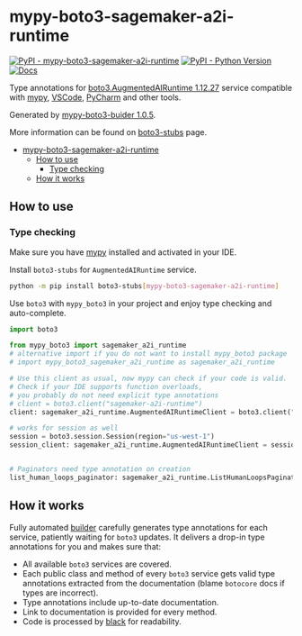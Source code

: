 # mypy-boto3-sagemaker-a2i-runtime

[![PyPI - mypy-boto3-sagemaker-a2i-runtime](https://img.shields.io/pypi/v/mypy-boto3-sagemaker-a2i-runtime.svg?color=blue)](https://pypi.org/project/mypy-boto3-sagemaker-a2i-runtime)
[![PyPI - Python Version](https://img.shields.io/pypi/pyversions/mypy-boto3-sagemaker-a2i-runtime.svg?color=blue)](https://pypi.org/project/mypy-boto3-sagemaker-a2i-runtime)
[![Docs](https://img.shields.io/readthedocs/mypy-boto3-builder.svg?color=blue)](https://mypy-boto3-builder.readthedocs.io/)

Type annotations for
[boto3.AugmentedAIRuntime 1.12.27](https://boto3.amazonaws.com/v1/documentation/api/1.12.27/reference/services/sagemaker-a2i-runtime.html#AugmentedAIRuntime) service
compatible with [mypy](https://github.com/python/mypy), [VSCode](https://code.visualstudio.com/),
[PyCharm](https://www.jetbrains.com/pycharm/) and other tools.

Generated by [mypy-boto3-buider 1.0.5](https://github.com/vemel/mypy_boto3_builder).

More information can be found on [boto3-stubs](https://pypi.org/project/boto3-stubs/) page.

- [mypy-boto3-sagemaker-a2i-runtime](#mypy-boto3-sagemaker-a2i-runtime)
  - [How to use](#how-to-use)
    - [Type checking](#type-checking)
  - [How it works](#how-it-works)

## How to use

### Type checking

Make sure you have [mypy](https://github.com/python/mypy) installed and activated in your IDE.

Install `boto3-stubs` for `AugmentedAIRuntime` service.

```bash
python -m pip install boto3-stubs[mypy-boto3-sagemaker-a2i-runtime]
```

Use `boto3` with `mypy_boto3` in your project and enjoy type checking and auto-complete.

```python
import boto3

from mypy_boto3 import sagemaker_a2i_runtime
# alternative import if you do not want to install mypy_boto3 package
# import mypy_boto3_sagemaker_a2i_runtime as sagemaker_a2i_runtime

# Use this client as usual, now mypy can check if your code is valid.
# Check if your IDE supports function overloads,
# you probably do not need explicit type annotations
# client = boto3.client("sagemaker-a2i-runtime")
client: sagemaker_a2i_runtime.AugmentedAIRuntimeClient = boto3.client("sagemaker-a2i-runtime")

# works for session as well
session = boto3.session.Session(region="us-west-1")
session_client: sagemaker_a2i_runtime.AugmentedAIRuntimeClient = session.client("sagemaker-a2i-runtime")


# Paginators need type annotation on creation
list_human_loops_paginator: sagemaker_a2i_runtime.ListHumanLoopsPaginator = client.get_paginator("list_human_loops")
```

## How it works

Fully automated [builder](https://github.com/vemel/mypy_boto3_builder) carefully generates
type annotations for each service, patiently waiting for `boto3` updates. It delivers
a drop-in type annotations for you and makes sure that:

- All available `boto3` services are covered.
- Each public class and method of every `boto3` service gets valid type annotations
  extracted from the documentation (blame `botocore` docs if types are incorrect).
- Type annotations include up-to-date documentation.
- Link to documentation is provided for every method.
- Code is processed by [black](https://github.com/psf/black) for readability.